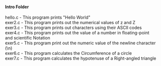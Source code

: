 <h4>Intro Folder</h4>
hello.c - This program prints "Hello World"</br>
exer2.c - This program prints out the numerical values of z and Z</br>
exer3.c - This program prints out characters using their ASCII codes</br>
exer4.c - This program prints out the value of a number in floating-point and scientific Notation<br>
exer5.c - This program print out the numeric value of the newline character (\n)</br>
exer6.c - This program calculates the Circumference of a circle</br>
exer7.c - This program calculates the hypotenuse of a Right-angled triangle</br>
